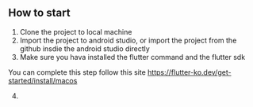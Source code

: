 
## How to start

1. Clone the project to local machine
2. Import the project to android studio, or import the project from the github insdie the android studio directly
3. Make sure you hava installed the flutter command and the flutter sdk 

You can complete this step follow this site https://flutter-ko.dev/get-started/install/macos

4. 